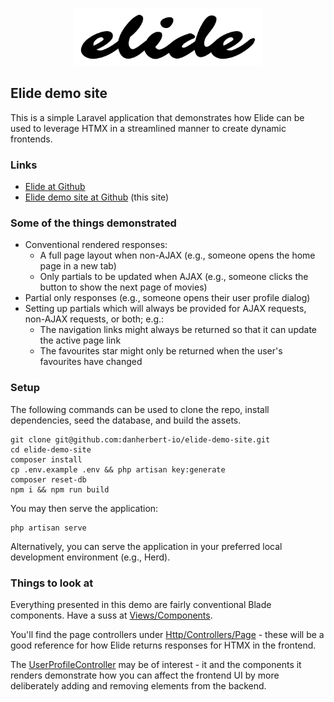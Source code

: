 <p align="center"><img src="./public/art/elide-logo.svg" alt="Elide package logo" style="max-width: 300px"></p>

## Elide demo site

This is a simple Laravel application that demonstrates how Elide can be used to leverage HTMX in a streamlined manner to
create dynamic frontends.

### Links

- [Elide at Github](https://github.com/danherbert-io/elide-for-laravel)
- [Elide demo site at Github](https://github.com/danherbert-io/elide-demo-site) (this site)

### Some of the things demonstrated

- Conventional rendered responses:
    - A full page layout when non-AJAX (e.g., someone opens the home page in a new tab)
    - Only partials to be updated when AJAX (e.g., someone clicks the button to show the next page of movies)
- Partial only responses (e.g., someone opens their user profile dialog)
- Setting up partials which will always be provided for AJAX requests, non-AJAX requests, or both; e.g.:
    - The navigation links might always be returned so that it can update the active page link
    - The favourites star might only be returned when the user's favourites have changed

### Setup

The following commands can be used to clone the repo, install dependencies, seed the database, and build the assets.

```shell
git clone git@github.com:danherbert-io/elide-demo-site.git
cd elide-demo-site
composer install
cp .env.example .env && php artisan key:generate
composer reset-db
npm i && npm run build
```

You may then serve the application:

```shell
php artisan serve
```

Alternatively, you can serve the application in your preferred local development environment (e.g., Herd).

### Things to look at

Everything presented in this demo are fairly conventional Blade components. Have a suss at [Views/Components](app/Views/Components).

You'll find the page controllers under [Http/Controllers/Page](app/Http/Controllers/Page) - these will be a good reference for how Elide returns responses for HTMX in the frontend.

The [UserProfileController](app/Http/Controllers/UserProfileController.php) may be of interest - it and the components it renders demonstrate how you can affect the frontend UI by more deliberately adding and removing elements from the backend.
